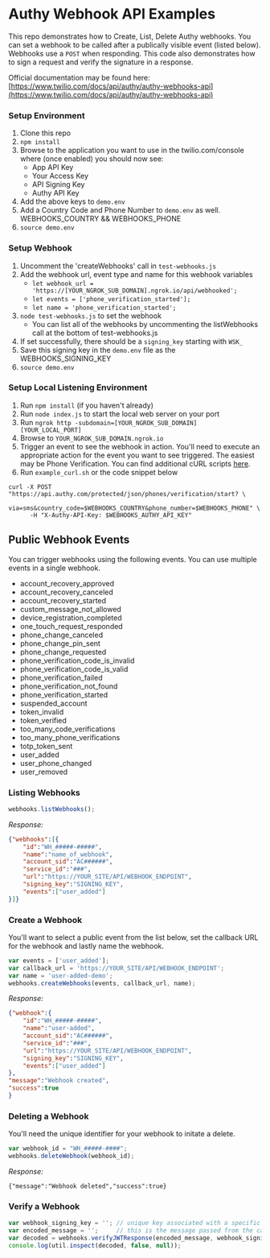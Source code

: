 # Authy Webhook API Examples
This repo demonstrates how to Create, List, Delete Authy webhooks.  You can set a webhook to be called after a publically visible event (listed below). Webhooks use a `POST` when responding.  This code also demonstrates how to sign a request and verify the signature in a response.

Official documentation may be found here:
[https://www.twilio.com/docs/api/authy/authy-webhooks-api](https://www.twilio.com/docs/api/authy/authy-webhooks-api)

### Setup Environment
1. Clone this repo
2. `npm install`
3. Browse to the application you want to use in the twilio.com/console where (once enabled) you should now see:
    * App API Key
    * Your Access Key
    * API Signing Key
    * Authy API Key
5. Add the above keys to `demo.env`
6. Add a Country Code and Phone Number to `demo.env` as well.  WEBHOOKS_COUNTRY && WEBHOOKS_PHONE
6. `source demo.env`

### Setup Webhook
1. Uncomment the 'createWebhooks' call in `test-webhooks.js`
2. Add the webhook url, event type and name for this webhook variables
    * `let webhook_url = 'https://[YOUR_NGROK_SUB_DOMAIN].ngrok.io/api/webhooked';`
    * `let events = ['phone_verification_started'];`
    * `let name = 'phone_verification_started';`
3. `node test-webhooks.js` to set the webhook
    * You can list all of the webhooks by uncommenting the listWebhooks call at the bottom of test-webhooks.js
4. If set successfully, there should be a `signing_key` starting with `WSK_`
5. Save this signing key in the `demo.env` file as the WEBHOOKS_SIGNING_KEY
6. `source demo.env`

### Setup Local Listening Environment
1. Run `npm install` (if you haven't already)
2. Run `node index.js` to start the local web server on your port
3. Run `ngrok http -subdomain=[YOUR_NGROK_SUB_DOMAIN] [YOUR_LOCAL_PORT]`
4. Browse to `YOUR_NGROK_SUB_DOMAIN.ngrok.io`
5. Trigger an event to see the webhook in action.  You'll need to execute an appropriate action for the event you want to see triggered.  The easiest may be Phone Verification.  You can find additional cURL scripts [here](https://github.com/AuthySE/Authy-API-Samples).
6. Run `example_curl.sh` or the code snippet below
```
curl -X POST "https://api.authy.com/protected/json/phones/verification/start? \
      via=sms&country_code=$WEBHOOKS_COUNTRY&phone_number=$WEBHOOKS_PHONE" \
      -H "X-Authy-API-Key: $WEBHOOKS_AUTHY_API_KEY"
```

## Public Webhook Events
You can trigger webhooks using the following events.  You can use multiple events in a single webhook.

* account_recovery_approved
* account_recovery_canceled
* account_recovery_started
* custom_message_not_allowed
* device_registration_completed
* one_touch_request_responded
* phone_change_canceled
* phone_change_pin_sent
* phone_change_requested
* phone_verification_code_is_invalid
* phone_verification_code_is_valid
* phone_verification_failed
* phone_verification_not_found
* phone_verification_started
* suspended_account
* token_invalid
* token_verified
* too_many_code_verifications
* too_many_phone_verifications
* totp_token_sent
* user_added
* user_phone_changed
* user_removed

### Listing Webhooks
```javascript
webhooks.listWebhooks();
```
*Response:*
```json
{"webhooks":[{
    "id":"WH_#####-#####",
    "name":"name_of_webhook",
    "account_sid":"AC######",
    "service_id":"###",
    "url":"https://YOUR_SITE/API/WEBHOOK_ENDPOINT",
    "signing_key":"SIGNING_KEY",
    "events":["user_added"]
}]}
```

### Create a Webhook
You'll want to select a public event from the list below, set the callback URL for the webhook and lastly name the webhook.
```javascript
var events = ['user_added'];
var callback_url = 'https://YOUR_SITE/API/WEBHOOK_ENDPOINT';
var name = 'user-added-demo';
webhooks.createWebhooks(events, callback_url, name);
```
*Response:*
```json
{"webhook":{
    "id":"WH_#####-#####",
    "name":"user-added",
    "account_sid":"AC######",
    "service_id":"###",
    "url":"https://YOUR_SITE/API/WEBHOOK_ENDPOINT",
    "signing_key":"SIGNING_KEY",
    "events":["user_added"]
},
"message":"Webhook created",
"success":true
}
```
### Deleting a Webhook
You'll need the unique identifier for your webhook to initate a delete.
```javascript
var webhook_id = "WH_#####-####";
webhooks.deleteWebhook(webhook_id);
```
*Response:*
```
{"message":"Webhook deleted","success":true}
```
### Verify a Webhook
```javascript
var webhook_signing_key = ''; // unique key associated with a specific webhook
var encoded_message = '';     // this is the message passed from the callback
var decoded = webhooks.verifyJWTResponse(encoded_message, webhook_signing_key);
console.log(util.inspect(decoded, false, null));
```
